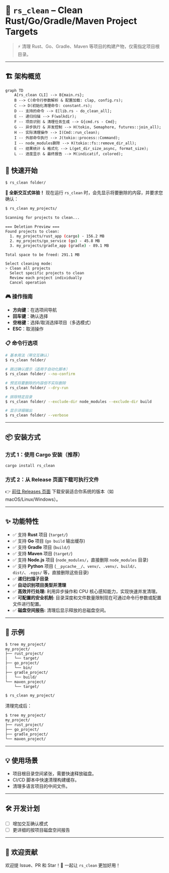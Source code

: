 # 🧹 `rs_clean` – Clean Rust/Go/Gradle/Maven Project Targets

> ⚡ 清理 Rust、Go、Gradle、Maven 等项目的构建产物，仅需指定项目根目录。

---

## 🏗️ 架构概览

```mermaid
graph TD
    A[rs_clean CLI] --> B{main.rs};
    B --> C(命令行参数解析 & 配置加载: clap, config.rs);
    C --> D(初始化清理命令: constant.rs);
    D -- 支持的命令 --> E[lib.rs - do_clean_all];
    E -- 递归扫描 --> F(walkdir);
    F -- 项目识别 & 清理任务生成 --> G{cmd.rs - Cmd};
    G -- 异步执行 & 并发控制 --> H(tokio, Semaphore, futures::join_all);
    H -- 实际清理操作 --> I(Cmd::run_clean);
    I -- 外部命令执行 --> J(tokio::process::Command);
    I -- node_modules删除 --> K(tokio::fs::remove_dir_all);
    E -- 结果统计 & 格式化 --> L(get_dir_size_async, format_size);
    L -- 进度显示 & 最终报告 --> M(indicatif, colored);
```

## 🚀 快速开始

```bash
$ rs_clean folder/
```

**🎯 全新交互式体验！**
现在运行 `rs_clean` 时，会先显示将要删除的内容，并要求您确认：

```bash
$ rs_clean my_projects/

Scanning for projects to clean...

=== Deletion Preview ===
Found projects to clean:
  1. my_projects/rust_app (cargo) - 156.2 MB
  2. my_projects/go_service (go) - 45.8 MB
  3. my_projects/gradle_app (gradle) - 89.1 MB

Total space to be freed: 291.1 MB

Select cleaning mode:
> Clean all projects
  Select specific projects to clean
  Review each project individually
  Cancel operation
```

### 🎮 操作指南
- **方向键**：在选项间导航
- **回车键**：确认选择
- **空格键**：选择/取消选择项目（多选模式）
- **ESC**：取消操作

### 📋 命令行选项

```bash
# 基本用法（带交互确认）
$ rs_clean folder/

# 跳过确认提示（适用于自动化脚本）
$ rs_clean folder/ --no-confirm

# 预览将要删除的内容但不实际删除
$ rs_clean folder/ --dry-run

# 排除特定目录
$ rs_clean folder/ --exclude-dir node_modules --exclude-dir build

# 显示详细输出
$ rs_clean folder/ --verbose
```

---

## 📦 安装方式

### 方式 1：使用 Cargo 安装（推荐）

```bash
cargo install rs_clean
```

### 方式 2：从 Release 页面下载可执行文件

👉 [前往 Releases 页面](https://github.com/pwh-pwh/rs_clean/releases) 下载安装适合你系统的版本（如 macOS/Linux/Windows）。

---

## ✨ 功能特性

* ✅ 支持 **Rust** 项目 (`target/`)
* ✅ 支持 **Go** 项目 (`go build` 输出缓存)
* ✅ 支持 **Gradle** 项目 (`build/`)
* ✅ 支持 **Maven** 项目 (`target/`)
* ✅ 支持 **Node.js** 项目 (`node_modules/`，直接删除 `node_modules` 目录)
* ✅ 支持 **Python** 项目 (`__pycache__/`、`venv/`、`.venv/`、`build/`、`dist/`、`.eggs/` 等，直接删除这些目录)
* ✅ **递归扫描子目录**
* ✅ **自动识别项目类型并清理**
* ✅ **高效并行处理:** 利用异步操作和 CPU 核心感知能力，实现快速并发清理。
* ✅ **可配置的安全机制:** 目录深度和文件数量限制现在可通过命令行参数或配置文件进行配置。
* ✅ **磁盘空间报告:** 清理后显示释放的总磁盘空间。

---

## 📂 示例

```bash
$ tree my_project/
my_project/
├── rust_project/
│   └── target/
├── go_project/
│   └── bin/
├── gradle_project/
│   └── build/
└── maven_project/
    └── target/
```

```bash
$ rs_clean my_project/
```

清理完成后：

```bash
$ tree my_project/
my_project/
├── rust_project/
├── go_project/
├── gradle_project/
└── maven_project/
```

---

## 💡 使用场景

* 项目根目录空间紧张，需要快速释放磁盘。
* CI/CD 脚本中快速清理构建缓存。
* 清理多语言项目的中间文件。

---

## 🛠️ 开发计划

* [ ] 增加交互确认模式
* [ ] 更详细的按项目磁盘空间报告

---

## 🤝 欢迎贡献

欢迎提 Issue、PR 和 Star！🧡
一起让 `rs_clean` 更加好用！
